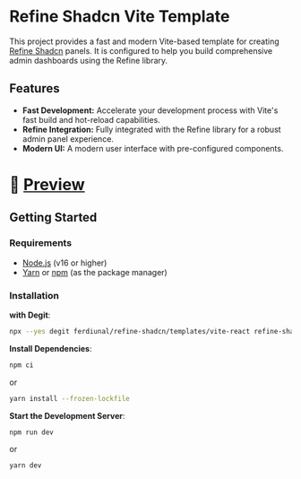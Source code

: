 # Refine Shadcn Vite Template

This project provides a fast and modern Vite-based template for creating [Refine Shadcn](https://github.com/ferdiunal/refine-shadcn) panels. It is configured to help you build comprehensive admin dashboards using the Refine library.

## Features

- **Fast Development:** Accelerate your development process with Vite's fast build and hot-reload capabilities.
- **Refine Integration:** Fully integrated with the Refine library for a robust admin panel experience.
- **Modern UI:** A modern user interface with pre-configured components.

# 💪 [Preview](https://refine-shadcn-vite.vercel.app)

## Getting Started

### Requirements

- [Node.js](https://nodejs.org/) (v16 or higher)
- [Yarn](https://yarnpkg.com/) or [npm](https://www.npmjs.com/) (as the package manager)

### Installation

**with Degit**:

```bash
npx --yes degit ferdiunal/refine-shadcn/templates/vite-react refine-shadcn --force
```

**Install Dependencies**:

```bash
npm ci
```
or
```bash
yarn install --frozen-lockfile
```
**Start the Development Server**:
```bash
npm run dev
```
or
```bash
yarn dev
```
